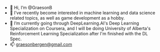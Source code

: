 - 👋 Hi, I’m @GraesonB
- 👀 I’ve recently become interested in machine learning and data science related topics, as well as game development as a hobby.
- 🌱 I’m currently going through DeepLearning.AI's Deep Learning Specialization on Coursera, and I will be doing University of Alberta's Reinforcement Learning 
Specialization after I'm finished with the DL Spec.
- 📫 graesonbergen@gmail.com

